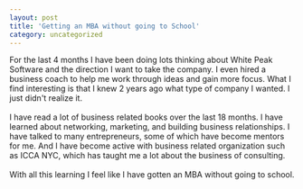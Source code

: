 ```yaml
---
layout: post
title: 'Getting an MBA without going to School'
category: uncategorized
---
```


For the last 4 months I have been doing lots thinking about White Peak Software and the direction I want to take the company.  I even hired a business coach to help me work through ideas and gain more focus.  What I find interesting is that I knew 2 years ago what type of company I wanted.  I just didn't realize it.<br /><br />I have read a lot of business related books over the last 18 months.  I have learned about networking, marketing, and building business relationships.  I have talked to many entrepreneurs, some of which have become mentors for me.  And I have become active with business related organization such as ICCA NYC, which has taught me a lot about the business of consulting.<br /><br />With all this learning I feel like I have gotten an MBA without going to school.
